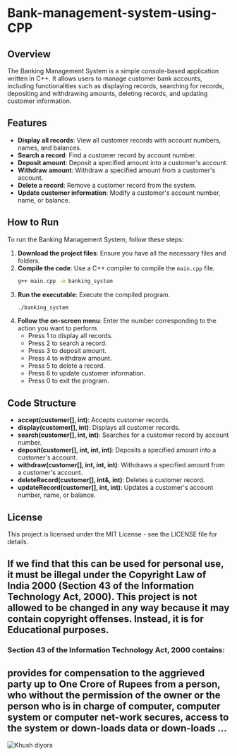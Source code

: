 # Bank-management-system-using-CPP

## Overview

The Banking Management System is a simple console-based application written in C++. It allows users to manage customer bank accounts, including functionalities such as displaying records, searching for records, depositing and withdrawing amounts, deleting records, and updating customer information.

## Features

- **Display all records**: View all customer records with account numbers, names, and balances.
- **Search a record**: Find a customer record by account number.
- **Deposit amount**: Deposit a specified amount into a customer's account.
- **Withdraw amount**: Withdraw a specified amount from a customer's account.
- **Delete a record**: Remove a customer record from the system.
- **Update customer information**: Modify a customer's account number, name, or balance.

## How to Run

To run the Banking Management System, follow these steps:

1. **Download the project files**: Ensure you have all the necessary files and folders.
2. **Compile the code**: Use a C++ compiler to compile the `main.cpp` file.
    ```sh
    g++ main.cpp -o banking_system
    ```
3. **Run the executable**: Execute the compiled program.
    ```sh
    ./banking_system
    ```
4. **Follow the on-screen menu**: Enter the number corresponding to the action you want to perform.
    - Press 1 to display all records.
    - Press 2 to search a record.
    - Press 3 to deposit amount.
    - Press 4 to withdraw amount.
    - Press 5 to delete a record.
    - Press 6 to update customer information.
    - Press 0 to exit the program.

## Code Structure

- **accept(customer[], int)**: Accepts customer records.
- **display(customer[], int)**: Displays all customer records.
- **search(customer[], int, int)**: Searches for a customer record by account number.
- **deposit(customer[], int, int, int)**: Deposits a specified amount into a customer's account.
- **withdraw(customer[], int, int, int)**: Withdraws a specified amount from a customer's account.
- **deleteRecord(customer[], int&, int)**: Deletes a customer record.
- **updateRecord(customer[], int, int)**: Updates a customer's account number, name, or balance.

## License

This project is licensed under the MIT License - see the LICENSE file for details.

## If we find that this can be used for personal use, it must be illegal under the Copyright Law of India 2000 (Section 43 of the Information Technology Act, 2000). This project is not allowed to be changed in any way because it may contain copyright offenses. Instead, it is for Educational purposes.

### Section 43 of the Information Technology Act, 2000 contains:

## provides for compensation to the aggrieved party up to One Crore of Rupees from a person, who without the permission of the owner or the person who is in charge of computer, computer system or computer net-work secures, access to the system or down-loads data or down-loads ...

![Khush diyora](https://github.com/user-attachments/assets/2cceda39-3a1a-44ff-aa96-556057017ee9)

